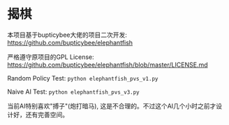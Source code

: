 # 揭棋

本项目基于bupticybee大佬的项目二次开发: https://github.com/bupticybee/elephantfish

严格遵守原项目的GPL License: https://github.com/bupticybee/elephantfish/blob/master/LICENSE.md

Random Policy Test: `python elephantfish_pvs_v1.py`

Naive AI Test: `python elephantfish_pvs_v3.py`

当前AI特别喜欢"搏子"(炮打暗马), 这是不合理的。不过这个AI几个小时之前才设计好，还有完善空间。


